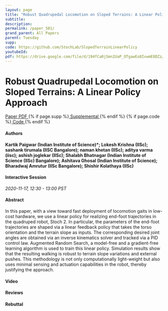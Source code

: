 ```yaml
---
layout: page
title: "Robust Quadrupedal Locomotion on Sloped Terrains: A Linear Policy Approach"
subtitle: 
description:
permalink: /paper_501/
grand_parent: All Papers
parent: Tuesday
supp: 
code: https://github.com/StochLab/SlopedTerrainLinearPolicy
youtubeId: 
pdf: https://drive.google.com/file/d/194fCa0jSmn2UaP_OTgawEo8IvwmE8DZz/view
---
```


# Robust Quadrupedal Locomotion on Sloped Terrains: A Linear Policy Approach

<a href="https://drive.google.com/file/d/194fCa0jSmn2UaP_OTgawEo8IvwmE8DZz/view" target="_blank" rel="noopener noreferrer" class="btn btn-blue"><i class="fa fa-file-text-o" aria-hidden="true"></i> Paper PDF </a> {% if page.supp %}<a href="" target="_blank" rel="noopener noreferrer" class="btn btn-green"><i class="fa fa-file-text-o" aria-hidden="true"></i> Supplemental </a>{% endif %} {% if page.code %}<a href="https://github.com/StochLab/SlopedTerrainLinearPolicy" target="_blank" rel="noopener noreferrer" class="btn btn-green"><i class="fa fa-github" aria-hidden="true"></i> Code </a>{% endif %} 

#### Authors
**Kartik Paigwar (Indian Institute of Science)*; Lokesh Krishna (IISc); sashank tirumala (IISC Bangalore); naman khetan (IISc); aditya varma (iisc); ashish joglekar (IISc); Shalabh Bhatnagar (Indian Institute of Science (IISc) Bangalore); Ashitava Ghosal (Indian Institute of Science); Bharadwaj Amrutur (IISc Bangalore); Shishir Kolathaya (IISc)**

#### Interactive Session
*2020-11-17, 12:30 - 13:00 PST*

#### Abstract
In this paper, with a view toward fast deployment of locomotion gaits in low-cost hardware, we use a linear policy for realizing end-foot trajectories in the quadruped robot, Stoch 2. In particular, the parameters of the end-foot trajectories are shaped via a linear feedback policy that takes the torso orientation and the terrain slope as inputs. The corresponding desired joint angles are obtained via an inverse kinematics solver and tracked via a PID control law. Augmented Random Search, a model-free and a gradient-free learning algorithm is used to train this linear policy. Simulation results show that the resulting walking is robust to terrain slope variations and external pushes. This methodology is not only computationally light-weight but also uses minimal sensing and actuation capabilities in the robot, thereby justifying the approach.

#### Video 

#### Reviews

#### Rebuttal

